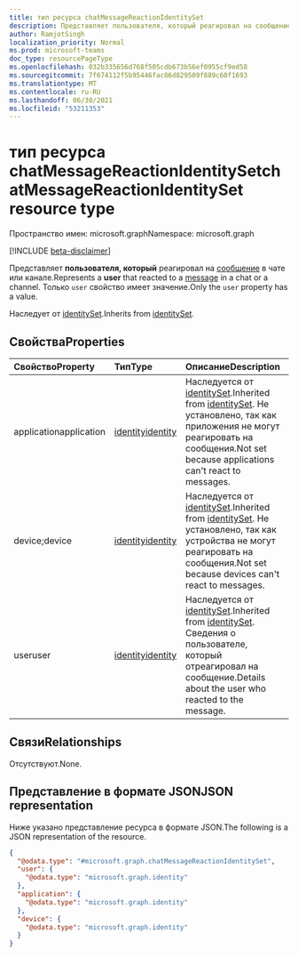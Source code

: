 ```yaml
---
title: тип ресурса chatMessageReactionIdentitySet
description: Представляет пользователя, который реагировал на сообщение в чате или канале.
author: RamjotSingh
localization_priority: Normal
ms.prod: microsoft-teams
doc_type: resourcePageType
ms.openlocfilehash: 032b335656d768f505cdb673b56ef0955cf9ed58
ms.sourcegitcommit: 7f674112f5b95446fac86d829509f889c60f1693
ms.translationtype: MT
ms.contentlocale: ru-RU
ms.lasthandoff: 06/30/2021
ms.locfileid: "53211353"
---
```

# <a name="chatmessagereactionidentityset-resource-type"></a><span data-ttu-id="f147a-103">тип ресурса chatMessageReactionIdentitySet</span><span class="sxs-lookup"><span data-stu-id="f147a-103">chatMessageReactionIdentitySet resource type</span></span>

<span data-ttu-id="f147a-104">Пространство имен: microsoft.graph</span><span class="sxs-lookup"><span data-stu-id="f147a-104">Namespace: microsoft.graph</span></span>

[!INCLUDE [beta-disclaimer](../../includes/beta-disclaimer.md)]

<span data-ttu-id="f147a-105">Представляет **пользователя, который** реагировал на [сообщение](../resources/chatmessage.md) в чате или канале.</span><span class="sxs-lookup"><span data-stu-id="f147a-105">Represents a **user** that reacted to a [message](../resources/chatmessage.md) in a chat or a channel.</span></span> <span data-ttu-id="f147a-106">Только `user` свойство имеет значение.</span><span class="sxs-lookup"><span data-stu-id="f147a-106">Only the `user` property has a value.</span></span>


<span data-ttu-id="f147a-107">Наследует от [identitySet](../resources/identityset.md).</span><span class="sxs-lookup"><span data-stu-id="f147a-107">Inherits from [identitySet](../resources/identityset.md).</span></span>

## <a name="properties"></a><span data-ttu-id="f147a-108">Свойства</span><span class="sxs-lookup"><span data-stu-id="f147a-108">Properties</span></span>
|<span data-ttu-id="f147a-109">Свойство</span><span class="sxs-lookup"><span data-stu-id="f147a-109">Property</span></span>|<span data-ttu-id="f147a-110">Тип</span><span class="sxs-lookup"><span data-stu-id="f147a-110">Type</span></span>|<span data-ttu-id="f147a-111">Описание</span><span class="sxs-lookup"><span data-stu-id="f147a-111">Description</span></span>|
|:---|:---|:---|
|<span data-ttu-id="f147a-112">application</span><span class="sxs-lookup"><span data-stu-id="f147a-112">application</span></span>|[<span data-ttu-id="f147a-113">identity</span><span class="sxs-lookup"><span data-stu-id="f147a-113">identity</span></span>](../resources/identity.md)|<span data-ttu-id="f147a-114">Наследуется от [identitySet](../resources/identityset.md).</span><span class="sxs-lookup"><span data-stu-id="f147a-114">Inherited from [identitySet](../resources/identityset.md).</span></span> <span data-ttu-id="f147a-115">Не установлено, так как приложения не могут реагировать на сообщения.</span><span class="sxs-lookup"><span data-stu-id="f147a-115">Not set because applications can't react to messages.</span></span>|
|<span data-ttu-id="f147a-116">device;</span><span class="sxs-lookup"><span data-stu-id="f147a-116">device</span></span>|[<span data-ttu-id="f147a-117">identity</span><span class="sxs-lookup"><span data-stu-id="f147a-117">identity</span></span>](../resources/identity.md)|<span data-ttu-id="f147a-118">Наследуется от [identitySet](../resources/identityset.md).</span><span class="sxs-lookup"><span data-stu-id="f147a-118">Inherited from [identitySet](../resources/identityset.md).</span></span> <span data-ttu-id="f147a-119">Не установлено, так как устройства не могут реагировать на сообщения.</span><span class="sxs-lookup"><span data-stu-id="f147a-119">Not set because devices can't react to messages.</span></span>|
|<span data-ttu-id="f147a-120">user</span><span class="sxs-lookup"><span data-stu-id="f147a-120">user</span></span>|[<span data-ttu-id="f147a-121">identity</span><span class="sxs-lookup"><span data-stu-id="f147a-121">identity</span></span>](../resources/identity.md)|<span data-ttu-id="f147a-122">Наследуется от [identitySet](../resources/identityset.md).</span><span class="sxs-lookup"><span data-stu-id="f147a-122">Inherited from [identitySet](../resources/identityset.md).</span></span> <span data-ttu-id="f147a-123">Сведения о пользователе, который отреагировал на сообщение.</span><span class="sxs-lookup"><span data-stu-id="f147a-123">Details about the user who reacted to the message.</span></span>|

## <a name="relationships"></a><span data-ttu-id="f147a-124">Связи</span><span class="sxs-lookup"><span data-stu-id="f147a-124">Relationships</span></span>
<span data-ttu-id="f147a-125">Отсутствуют.</span><span class="sxs-lookup"><span data-stu-id="f147a-125">None.</span></span>

## <a name="json-representation"></a><span data-ttu-id="f147a-126">Представление в формате JSON</span><span class="sxs-lookup"><span data-stu-id="f147a-126">JSON representation</span></span>
<span data-ttu-id="f147a-127">Ниже указано представление ресурса в формате JSON.</span><span class="sxs-lookup"><span data-stu-id="f147a-127">The following is a JSON representation of the resource.</span></span>
<!-- {
  "blockType": "resource",
  "@odata.type": "microsoft.graph.chatMessageReactionIdentitySet"
}
-->
``` json
{
  "@odata.type": "#microsoft.graph.chatMessageReactionIdentitySet",
  "user": {
    "@odata.type": "microsoft.graph.identity"
  },
  "application": {
    "@odata.type": "microsoft.graph.identity"
  },
  "device": {
    "@odata.type": "microsoft.graph.identity"
  }
}
```

